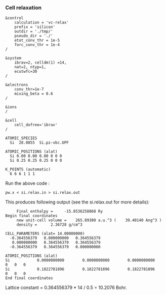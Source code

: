 ### Cell relaxation 

```
&control
    calculation = 'vc-relax'
    prefix = 'silicon'
    outdir = './tmp/'
    pseudo_dir = './'
    etot_conv_thr = 1e-5
    forc_conv_thr = 1e-4
/

&system
    ibrav=2, celldm(1) =14,
    nat=2, ntyp=1,
    ecutwfc=30
/

&electrons
    conv_thr=1e-7
    mixing_beta = 0.6
/

&ions
/

&cell
    cell_dofree='ibrav'
/

ATOMIC_SPECIES
  Si  28.0855  Si.pz-vbc.UPF

ATOMIC_POSITIONS (alat)
  Si 0.00 0.00 0.00 0 0 0
  Si 0.25 0.25 0.25 0 0 0

K_POINTS (automatic)
  6 6 6 1 1 1
``` 

Run the above code : 
```
pw.x < si.relax.in > si.relax.out
```

This produces following output (see the si.relax.out for more details): 
```
     Final enthalpy =     -15.8536258868 Ry
Begin final coordinates
     new unit-cell volume =    265.89380 a.u.^3 (    39.40140 Ang^3 )
     density =      2.36728 g/cm^3

CELL_PARAMETERS (alat= 14.00000000)
  -0.364556379   0.000000000   0.364556379
   0.000000000   0.364556379   0.364556379
  -0.364556379   0.364556379   0.000000000

ATOMIC_POSITIONS (alat)
Si            0.0000000000        0.0000000000        0.0000000000    0   0   0
Si            0.1822781896        0.1822781896        0.1822781896    0   0   0
End final coordinates
```
Lattice constant = 0.364556379 * 14 / 0.5 = 10.2076 Bohr. 
